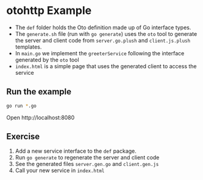 # otohttp Example

* The `def` folder holds the Oto definition made up of Go interface types.
* The `generate.sh` file (run with `go generate`) uses the `oto` tool to generate the server and client code from `server.go.plush` and `client.js.plush` templates.
* In `main.go` we implement the `greeterService` following the interface generated by the `oto` tool
* `index.html` is a simple page that uses the generated client to access the service

## Run the example

```bash
go run *.go
```

Open http://localhost:8080

## Exercise

1. Add a new service interface to the `def` package.
1. Run `go generate` to regenerate the server and client code
1. See the generated files `server.gen.go` and `client.gen.js`
1. Call your new service in `index.html`
